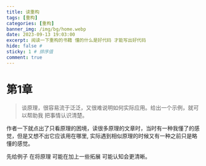 ```yaml
---
title: 读重构
tags: [重构]
categories: [重构]
banner_img: /img/bg/home.webp
date: 2023-09-13 19:03:00
excerpt: 阅读一下重构的书籍 懂的什么是好代码 才能写出好代码
hide: false # 
sticky: 1 # 排序值
comment: true
---
```


# 第**1**章

> 谈原理，很容易流于泛泛，又很难说明如何实际应用。给出一个示例，就可以帮助我
> 把事情认识清楚。

作者一下就点出了只看原理的困境，读很多原理的文章时，当时有一种我懂了的感觉，但是又想不出它应该用在哪里, 实际遇到相似原理的时候又有一种之前只是略懂的感觉。

先给例子 在将原理 可能在加上一些拓展 可能认知会更清晰。

